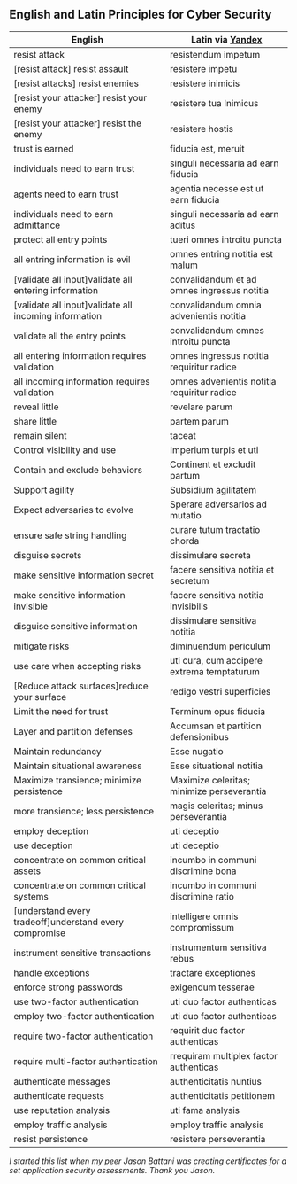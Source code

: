 ## English and Latin Principles for Cyber Security  

| English                                     |  Latin via [Yandex](https://translate.yandex.com/?lang=en-la) |
----------------------------------------------|--------------------------------------------|
| resist attack                               | resistendum impetum                        |
| [resist attack] resist assault              | resistere impetu                           |
| [resist attacks] resist enemies             | resistere inimicis                         |
| [resist your attacker] resist your enemy    | resistere tua Inimicus                     |
| [resist your attacker] resist the enemy     | resistere hostis                           |
| trust is earned                             | fiducia est, meruit                        |
| individuals need to earn trust              | singuli necessaria ad earn fiducia         |
| agents need to earn trust                   | agentia necesse est ut earn fiducia        |
| individuals need to earn admittance         | singuli necessaria ad earn aditus          |
| protect all entry points                    | tueri omnes introitu puncta                |
| all entring information is evil             | omnes entring notitia est malum            |
| [validate all input]validate all entering information           | convalidandum et ad omnes ingressus notitia|
| [validate all input]validate all incoming information           | convalidandum omnia advenientis notitia |
| validate all the entry points               | convalidandum omnes introitu puncta        |
| all entering information requires validation| omnes ingressus notitia requiritur radice  |
| all incoming information requires validation| omnes advenientis notitia requiritur radice |
| reveal little                               | revelare parum                             |
| share little                                | partem parum                               |
| remain silent                               | taceat                                     |
| Control visibility and use                  | Imperium turpis et uti                     |
| Contain and exclude behaviors               | Continent et excludit partum               |
| Support agility                             | Subsidium agilitatem                       |
| Expect adversaries to evolve                | Sperare adversarios ad mutatio             |
| ensure safe string handling                 | curare tutum tractatio chorda              |
| disguise secrets                            | dissimulare secreta                        |
| make sensitive information secret           | facere sensitiva notitia et secretum       |
| make sensitive information invisible        | facere sensitiva notitia invisibilis       |
| disguise sensitive information              | dissimulare sensitiva notitia              |
| mitigate risks                              | diminuendum periculum                      |
| use care when accepting risks               | uti cura, cum accipere extrema temptaturum |
| [Reduce attack surfaces]reduce your surface | redigo vestri superficies                  |
| Limit the need for trust                    | Terminum opus fiducia                      |
| Layer and partition defenses                | Accumsan et partition defensionibus        |
| Maintain redundancy                         | Esse nugatio                               |
| Maintain situational awareness              | Esse situational notitia                   |
| Maximize transience; minimize persistence   | Maximize celeritas; minimize perseverantia |
| more transience; less persistence           | magis celeritas; minus perseverantia       |
| employ deception                            | uti deceptio                               |
| use deception                               | uti deceptio                               |
| concentrate on common critical assets       | incumbo in communi discrimine bona         |
| concentrate on common critical systems      | incumbo in communi discrimine ratio        |
| [understand every tradeoff]understand every compromise                 | intelligere omnis compromissum|
| instrument sensitive transactions           | instrumentum sensitiva rebus               |
| handle exceptions                           | tractare exceptiones                       |
| enforce strong passwords                    | exigendum tesserae                         |
| use two-factor authentication               | uti duo factor authenticas                 |
| employ two-factor authentication            | uti duo factor authenticas                 |
| require two-factor authentication           | requirit duo factor authenticas            |
| require multi-factor authentication         | rrequiram multiplex factor authenticas     |
| authenticate messages                       | authenticitatis nuntius                    |
| authenticate requests                       | authenticitatis petitionem                 |
| use reputation analysis                     | uti fama analysis                          |
| employ traffic analysis                     | employ traffic analysis                    |
| resist persistence                          | resistere perseverantia                    |

*I started this list when my peer Jason Battani was creating certificates for a set 
application security assessments.  Thank you Jason.*  
